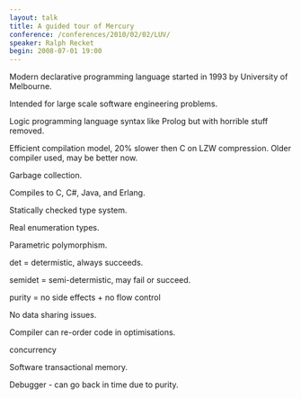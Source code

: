 ```yaml
---
layout: talk
title: A guided tour of Mercury
conference: /conferences/2010/02/02/LUV/
speaker: Ralph Recket
begin: 2008-07-01 19:00
---
```

Modern declarative programming language started in 1993 by University of Melbourne.

Intended for large scale software engineering problems.

Logic programming language syntax like Prolog but with horrible stuff removed.

Efficient compilation model, 20% slower then C on LZW compression. Older compiler used,
may be better now.

Garbage collection.

Compiles to C, C#, Java, and Erlang.

Statically checked type system.

Real enumeration types.

Parametric polymorphism.

det = determistic, always succeeds.

semidet = semi-determistic, may fail or succeed.

purity = no side effects + no flow control

No data sharing issues.

Compiler can re-order code in optimisations.

concurrency

Software transactional memory.

Debugger - can go back in time due to purity.
